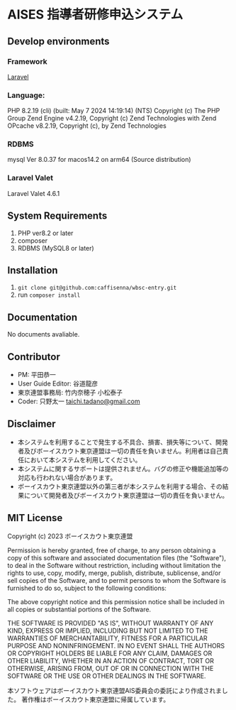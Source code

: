 # AISES 指導者研修申込システム　

## Develop environments

### Framework
[Laravel]('https://github.com/laravel/framework)

### Language:
PHP 8.2.19 (cli) (built: May  7 2024 14:19:14) (NTS)
Copyright (c) The PHP Group
Zend Engine v4.2.19, Copyright (c) Zend Technologies
    with Zend OPcache v8.2.19, Copyright (c), by Zend Technologies

### RDBMS
mysql  Ver 8.0.37 for macos14.2 on arm64 (Source distribution)

### Laravel Valet
Laravel Valet 4.6.1

## System Requirements
1. PHP ver8.2 or later
2. composer
3. RDBMS (MySQL8 or later)


## Installation
1. `git clone git@github.com:caffisenna/wbsc-entry.git`
2. run `composer install`

## Documentation
No documents avaliable.

## Contributor
- PM: 平田恭一
- User Guide Editor: 谷道龍彦
- 東京連盟事務局: 竹内奈穂子 小松泰子
- Coder: 只野太一 taichi.tadano@gmail.com

## Disclaimer
- 本システムを利用することで発生する不具合、損害、損失等について、開発者及びボーイスカウト東京連盟は一切の責任を負いません。利用者は自己責任において本システムを利用してください。
- 本システムに関するサポートは提供されません。バグの修正や機能追加等の対応も行われない場合があります。
- ボーイスカウト東京連盟以外の第三者が本システムを利用する場合、その結果について開発者及びボーイスカウト東京連盟は一切の責任を負いません。


## MIT License

Copyright (c) 2023 ボーイスカウト東京連盟

Permission is hereby granted, free of charge, to any person obtaining a copy
of this software and associated documentation files (the "Software"), to deal
in the Software without restriction, including without limitation the rights
to use, copy, modify, merge, publish, distribute, sublicense, and/or sell
copies of the Software, and to permit persons to whom the Software is
furnished to do so, subject to the following conditions:

The above copyright notice and this permission notice shall be included in all
copies or substantial portions of the Software.

THE SOFTWARE IS PROVIDED "AS IS", WITHOUT WARRANTY OF ANY KIND, EXPRESS OR
IMPLIED, INCLUDING BUT NOT LIMITED TO THE WARRANTIES OF MERCHANTABILITY,
FITNESS FOR A PARTICULAR PURPOSE AND NONINFRINGEMENT. IN NO EVENT SHALL THE
AUTHORS OR COPYRIGHT HOLDERS BE LIABLE FOR ANY CLAIM, DAMAGES OR OTHER
LIABILITY, WHETHER IN AN ACTION OF CONTRACT, TORT OR OTHERWISE, ARISING FROM,
OUT OF OR IN CONNECTION WITH THE SOFTWARE OR THE USE OR OTHER DEALINGS IN THE
SOFTWARE.

本ソフトウェアはボーイスカウト東京連盟AIS委員会の委託により作成されました。
著作権はボーイスカウト東京連盟に帰属しています。
